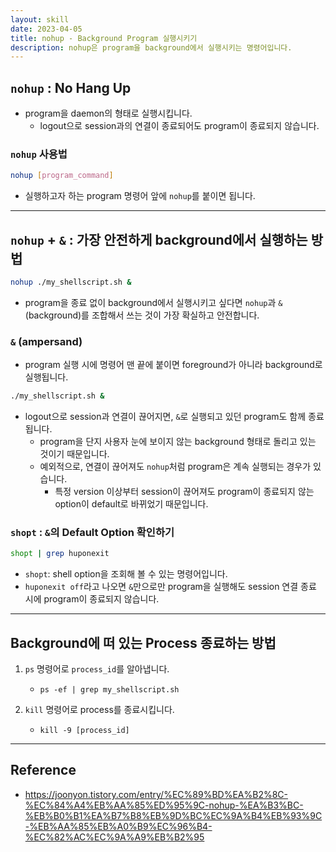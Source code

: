 ```yaml
---
layout: skill
date: 2023-04-05
title: nohup - Background Program 실행시키기
description: nohup은 program을 background에서 실행시키는 명령어입니다.
---
```



## `nohup` : No Hang Up

- program을 daemon의 형태로 실행시킵니다.
    - logout으로 session과의 연결이 종료되어도 program이 종료되지 않습니다.


### `nohup` 사용법

```sh
nohup [program_command]
```

- 실행하고자 하는 program 명령어 앞에 `nohup`를 붙이면 됩니다.


---


## `nohup` + `&` : 가장 안전하게 background에서 실행하는 방법

```sh
nohup ./my_shellscript.sh &
```
- program을 종료 없이 background에서 실행시키고 싶다면 `nohup`과 `&`(background)를 조합해서 쓰는 것이 가장 확실하고 안전합니다.


### `&` (ampersand)

- program 실행 시에 명령어 맨 끝에 붙이면 foreground가 아니라 background로 실행됩니다.

```sh
./my_shellscript.sh & 
```

- logout으로 session과 연결이 끊어지면, `&`로 실행되고 있던 program도 함께 종료됩니다.
    - program을 단지 사용자 눈에 보이지 않는 background 형태로 돌리고 있는 것이기 때문입니다.
    - 예외적으로, 연결이 끊어져도 `nohup`처럼 program은 계속 실행되는 경우가 있습니다.
        - 특정 version 이상부터 session이 끊어져도 program이 종료되지 않는 option이 default로 바뀌었기 때문입니다.


### `shopt` : `&`의 Default Option 확인하기

```sh
shopt | grep huponexit
```

- `shopt`: shell option을 조회해 볼 수 있는 명령어입니다.
- `huponexit off`라고 나오면 `&`만으로만 program을 실행해도 session 연결 종료 시에 program이 종료되지 않습니다.


---


## Background에 떠 있는 Process 종료하는 방법

1. `ps` 명령어로 `process_id`를 알아냅니다.
    - `ps -ef | grep my_shellscript.sh`

2. `kill` 명령어로 process를 종료시킵니다.
    - `kill -9 [process_id]`


---


## Reference

- <https://joonyon.tistory.com/entry/%EC%89%BD%EA%B2%8C-%EC%84%A4%EB%AA%85%ED%95%9C-nohup-%EA%B3%BC-%EB%B0%B1%EA%B7%B8%EB%9D%BC%EC%9A%B4%EB%93%9C-%EB%AA%85%EB%A0%B9%EC%96%B4-%EC%82%AC%EC%9A%A9%EB%B2%95>
